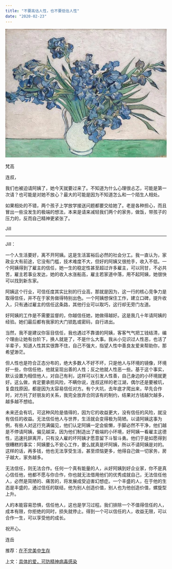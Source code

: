 ```yaml
---
title: "不要高估人性，也不要低估人性"
date: "2020-02-23"
---
```


  

![连岳文章](images/连岳文章picture-23.jpg)

梵高

  

连叔，  

  

我们也被迫请阿姨了，她今天就要过来了。不知道为什么心理很忐忑，可能是第一次请？也可能是对她不放心？最大的可能是因为不知道怎么和一个陌生人相处。

  

如果相处的不错，两个孩子上学放学接送问题都要交给她了。老是各种担心，而且冒出一些没发生的极端的想法，本来是请来减轻我们两个的家务，做饭，带孩子的压力的，反而自己精神更紧张了。

  

Jill

  

* * *

  

Jill：

  

一个人生活要好，离不开阿姨。这是生活富裕后必然的社会分工。我一直认为，家政业大有前途，它没有门槛，技术难度不大，但好的阿姨又很抢手，收入不低。一个阿姨得到了雇主的信任，她一生的稳定性甚至超过许多雇主，可以同甘，不必共苦，雇主若事业发达，她的收入水涨船高，雇主若家道中落，用不起阿姨，她很快可以找到新东家。

  

阿姨这个行业，可信任度其实比别的行业高，那就是因为，这一行的核心竞争力是取得信任，并不在于家务做得特别出色。一个阿姨想保住工作，建立口碑，提升收入，只有通过雇主的信任这条路，其他行业可以取巧，这行却无旁门左道。  

  

好阿姨的工作是不需要监督的，你越信任她，她做得越好。这是我几十年请阿姨的经验。她们最后都有我家的大门锁匙或密码，自行进出。

  

当然，我不是建议你盲目信任，我也遇过不靠谱的阿姨，客客气气把工钱结清，编个理由让她有台阶下，换人就是了，不是什么大事。我从小见识过人性恶，也活了半辈子，知道人性其实很靠不住，自己不强大，指望人性中善良友爱来帮助你，那希望渺茫。

  

但人性也是符合正态分布的，绝大多数人不好不坏，只是他人与环境的镜像，环境好一些，你信任他，他就呈现出善的人性；反之他就人性恶一些。基于这个事实，默认设置为相信他人，对自己有利，这样可以引发人性善，自己身边的小环境就更好。这么做，肯定要承担风险，不瞒你说，连叔这样的老江湖，偶尔还是要被坑，复盘找原因，都是因为太容易信任对方。有个大坑，去年底才爬出来，早先合作时，对方托了好朋友的关系，我完全放弃合同该有的制约，结果对方钱越欠越多，越多越不想给。  

  

未来还会有坑，可这种风险是值得的，因为它的收益更大，没有信任的风险，就没有信任的收益。无法信任他人与世界，生活就会变得极为简陋。以请阿姨这事为例，有些人对这行充满偏见，他们认定阿姨一定会偷懒，手脚必然不干净，他们越是不停请阿姨，偏见越深，因为他们制造出了极端的小环境，好阿姨一看雇主这德性，迅速托辞离开，只有没人雇的坏阿姨才愿意留下斗智斗勇。他们于是如愿得到很糟糕的事实：阿姨要么不安心工作，要么就真是坏阿姨，所以不请阿姨是对的。这样的话，再多钱，他也无法享受生活，甚至烦恼更多，他得自己做一切家务，房子越大，家务越多。

  

无法信任，则无法合作。任何一个真有能量的人，从好阿姨到好企业家，你不是真心信任他，他都不愿与你合作，你也就无法借用他们的优秀成就自己，无法信任他人，必然是简陋的、痛苦的，将发展成受迫害幻想症。一个丰盛的人，在于他的生态是丰盛的，通过信任的联结，他为别人创造价值，别人也为他创造价值，螺旋型上升。  

  

人的本能容易恐惧，信任他人，这也是学习过程。我们排除一个不值得信任的人，成本有限，你拒绝的同时，损失就停止。得到一个可以信任的人，收益无限，可以合作一生，可以享受他的成长。  

  

祝开心。

  

连岳

  

推荐：[在不完美中生存](http://mp.weixin.qq.com/s?__biz=MjM5NDU0Mjk2MQ==&mid=2651628775&idx=1&sn=b95c6ffdcfc33fca051ab6cdb3985375&chksm=bd7e20f98a09a9ef501d384cd30f6684fb6a7ac18495470b34655ebba7224aebdaca8eed9e54&scene=21#wechat_redirect)  

上文：[具体的爱，可防精神病毒感染](http://mp.weixin.qq.com/s?__biz=MjM5NDU0Mjk2MQ==&mid=2651637486&idx=1&sn=f9da6c87bb00b76953e90637f521c58c&chksm=bd7e42f08a09cbe6f52d3337cae9e1e433c8f55c454e167a5d7ecc011cb4ca4ff2f946416a7f&scene=21#wechat_redirect)
